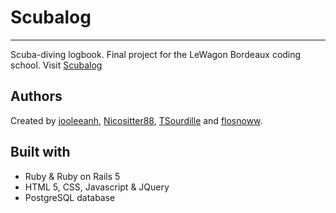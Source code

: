 # Scubalog
---
Scuba-diving logbook.
Final project for the LeWagon Bordeaux coding school.
Visit [Scubalog](http://scubalog.herokuapp.com)

## Authors
Created by [jooleeanh][1], [Nicositter88][2], [TSourdille][3] and [flosnoww][4].

## Built with
- Ruby & Ruby on Rails 5
- HTML 5, CSS, Javascript & JQuery
- PostgreSQL database

[1]: https://github.com/jooleeanh
[2]: https://github.com/Nicositter88
[3]: https://github.com/TSourdille
[4]: https://github.com/flosnoww
